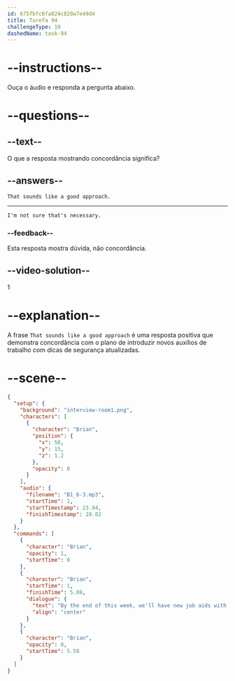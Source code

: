 ```yaml
---
id: 675fbfc6fa824c820a7e49d4
title: Tarefa 94
challengeType: 19
dashedName: task-94
---
```


<!-- SPEAKING -->

<!-- (Audio) Brian: By the end of this week, we'll have new job aids with updated security tips. -->

# --instructions--

Ouça o áudio e responda a pergunta abaixo.

# --questions--

## --text--

O que a resposta mostrando concordância significa?

## --answers--

`That sounds like a good approach.`

---

`I'm not sure that's necessary.`

### --feedback--

Esta resposta mostra dúvida, não concordância.

## --video-solution--

1

# --explanation--

A frase `That sounds like a good approach` é uma resposta positiva que demonstra concordância com o plano de introduzir novos auxílios de trabalho com dicas de segurança atualizadas.

# --scene--

 ```json
 {
   "setup": {
     "background": "interview-room1.png",
     "characters": [
       {
         "character": "Brian",
         "position": {
           "x": 50,
           "y": 15,
           "z": 1.2
         },
         "opacity": 0
       }
     ],
     "audio": {
       "filename": "B1_6-3.mp3",
       "startTime": 1,
       "startTimestamp": 23.94,
       "finishTimestamp": 28.02
     }
   },
   "commands": [
     {
       "character": "Brian",
       "opacity": 1,
       "startTime": 0
     },
     {
       "character": "Brian",
       "startTime": 1,
       "finishTime": 5.08,
       "dialogue": {
         "text": "By the end of this week, we'll have new job aids with updated security tips.",
         "align": "center"
       }
     },
     {
       "character": "Brian",
       "opacity": 0,
       "startTime": 5.58
     }
   ]
 }
```
